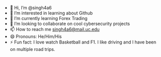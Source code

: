 - 👋 Hi, I’m @singh4a6
- 👀 I’m interested in learning about Github
- 🌱 I’m currently learning Forex Trading
- 💞️ I’m looking to collaborate on cool cybersecurity projects
- 📫 How to reach me singh4a6@mail.uc.edu
- 😄 Pronouns: He/Him/His
- ⚡ Fun fact: I love watch Basketball and F1. I like driving and I have been on multiple road trips.

<!---
singh4a6/singh4a6 is a ✨ special ✨ repository because its `README.md` (this file) appears on your GitHub profile.
You can click the Preview link to take a look at your changes.
--->
